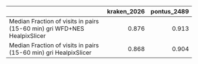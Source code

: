 |                                                                          |   kraken_2026 |   pontus_2489 |
|:-------------------------------------------------------------------------|--------------:|--------------:|
| Median Fraction of visits in pairs (15-60 min) gri WFD+NES HealpixSlicer |         0.876 |         0.913 |
| Median Fraction of visits in pairs (15-60 min) gri HealpixSlicer         |         0.868 |         0.904 |
